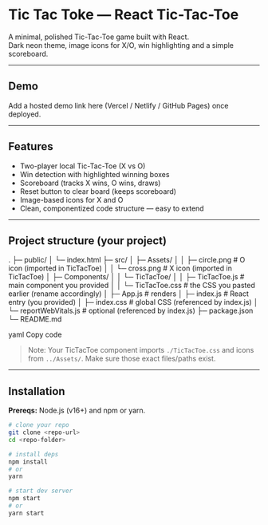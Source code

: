 # Tic Tac Toke — React Tic-Tac-Toe

A minimal, polished Tic-Tac-Toe game built with React.  
Dark neon theme, image icons for X/O, win highlighting and a simple scoreboard.

---

## Demo

Add a hosted demo link here (Vercel / Netlify / GitHub Pages) once deployed.

---

## Features

- Two-player local Tic-Tac-Toe (X vs O)
- Win detection with highlighted winning boxes
- Scoreboard (tracks X wins, O wins, draws)
- Reset button to clear board (keeps scoreboard)
- Image-based icons for X and O
- Clean, componentized code structure — easy to extend

---

## Project structure (your project)

.
├─ public/
│ └─ index.html
├─ src/
│ ├─ Assets/
│ │ ├─ circle.png # O icon (imported in TicTacToe)
│ │ └─ cross.png # X icon (imported in TicTacToe)
│ ├─ Components/
│ │ └─ TicTacToe/
│ │ ├─ TicTacToe.js # main component you provided
│ │ └─ TicTacToe.css # the CSS you pasted earlier (rename accordingly)
│ ├─ App.js # renders <TicTacToe />
│ ├─ index.js # React entry (you provided)
│ ├─ index.css # global CSS (referenced by index.js)
│ └─ reportWebVitals.js # optional (referenced by index.js)
├─ package.json
└─ README.md

yaml
Copy code

> Note: Your TicTacToe component imports `./TicTacToe.css` and icons from `../Assets/`. Make sure those exact files/paths exist.

---

## Installation

**Prereqs:** Node.js (v16+) and npm or yarn.

```bash
# clone your repo
git clone <repo-url>
cd <repo-folder>

# install deps
npm install
# or
yarn

# start dev server
npm start
# or
yarn start